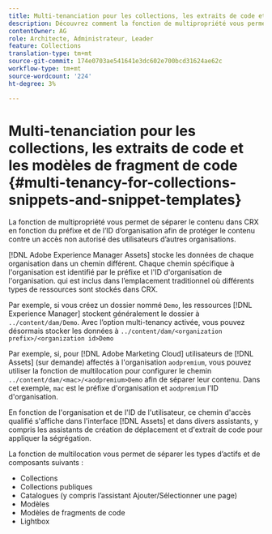 ```yaml
---
title: Multi-tenanciation pour les collections, les extraits de code et les modèles de fragments de code
description: Découvrez comment la fonction de multipropriété vous permet de séparer le contenu dans le référentiel CRX en fonction de l’entreprise cliente afin d’empêcher tout accès non autorisé.
contentOwner: AG
role: Architecte, Administrateur, Leader
feature: Collections
translation-type: tm+mt
source-git-commit: 174e0703ae541641e3dc602e700bcd31624ae62c
workflow-type: tm+mt
source-wordcount: '224'
ht-degree: 3%

---
```



# Multi-tenanciation pour les collections, les extraits de code et les modèles de fragment de code {#multi-tenancy-for-collections-snippets-and-snippet-templates}

La fonction de multipropriété vous permet de séparer le contenu dans CRX en fonction du préfixe et de l’ID d’organisation afin de protéger le contenu contre un accès non autorisé des utilisateurs d’autres organisations.

[!DNL Adobe Experience Manager Assets] stocke les données de chaque organisation dans un chemin différent. Chaque chemin spécifique à l&#39;organisation est identifié par le préfixe et l&#39;ID d&#39;organisation de l&#39;organisation.
qui est inclus dans l’emplacement traditionnel où différents types de ressources sont stockés dans CRX.

Par exemple, si vous créez un dossier nommé `Demo`, les ressources [!DNL Experience Manager] stockent généralement le dossier à `../content/dam/Demo`. Avec l’option multi-tenancy activée, vous pouvez désormais stocker les données à `../content/dam/<organization prefix>/<organization id>Demo`

Par exemple, si, pour [!DNL Adobe Marketing Cloud] utilisateurs de [!DNL Assets] (sur demande) affectés à l&#39;organisation `aodpremium`, vous pouvez utiliser la fonction de multilocation pour configurer le chemin `../content/dam/<mac>/<aodpremium>Demo` afin de séparer leur contenu. Dans cet exemple, `mac` est le préfixe d&#39;organisation et `aodpremium` l&#39;ID d&#39;organisation.

En fonction de l&#39;organisation et de l&#39;ID de l&#39;utilisateur, ce chemin d&#39;accès qualifié s&#39;affiche dans l&#39;interface [!DNL Assets] et dans divers assistants, y compris les assistants de création de déplacement et d&#39;extrait de code pour appliquer la ségrégation.

La fonction de multilocation vous permet de séparer les types d’actifs et de composants suivants :

* Collections
* Collections publiques
* Catalogues (y compris l’assistant Ajouter/Sélectionner une page)
* Modèles
* Modèles de fragments de code
* Lightbox
